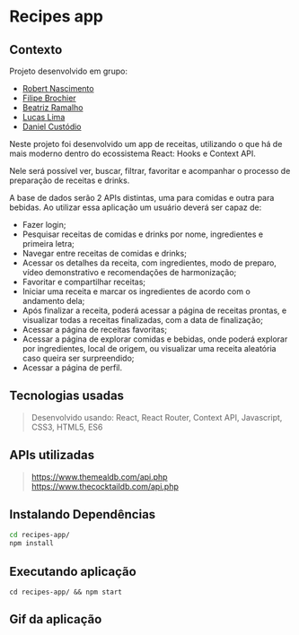 # Recipes app

## Contexto

 Projeto desenvolvido em grupo:

  - [Robert Nascimento](https://github.com/robert1a7x)
  - [Filipe Brochier](https://github.com/filipe-brochier)
  - [Beatriz Ramalho](https://github.com/bbeatrizr)
  - [Lucas Lima](https://github.com/lucassauro)
  - [Daniel Custódio](https://github.com/DanielSCustodio)

Neste projeto foi desenvolvido um app de receitas, utilizando o que há de mais moderno dentro do ecossistema React: Hooks e Context API.

Nele será possível ver, buscar, filtrar, favoritar e acompanhar o processo de preparação de receitas e drinks.

A base de dados serão 2 APIs distintas, uma para comidas e outra para bebidas. Ao utilizar essa aplicação um usuário deverá ser capaz de:

-   Fazer login;
-   Pesquisar receitas de comidas e drinks por nome, ingredientes e primeira letra;
-   Navegar entre receitas de comidas e drinks;
-   Acessar os detalhes da receita, com ingredientes, modo de preparo, vídeo demonstrativo e recomendações de harmonização;
-   Favoritar e compartilhar receitas;
-   Iniciar uma receita e marcar os ingredientes de acordo com o andamento dela;
-   Após finalizar a receita, poderá acessar a página de receitas prontas, e visualizar todas a receitas finalizadas, com a data de finalização;
-   Acessar a página de receitas favoritas; 
-   Acessar a página de explorar comidas e bebidas, onde poderá explorar por ingredientes, local de origem, ou visualizar uma receita aleatória caso queira ser surpreendido;
-   Acessar a página de perfil.

## Tecnologias usadas

> Desenvolvido usando: React, React Router, Context API, Javascript, CSS3, HTML5, ES6

##  APIs utilizadas
> https://www.themealdb.com/api.php
> https://www.thecocktaildb.com/api.php


## Instalando Dependências

```bash
cd recipes-app/
npm install
```

## Executando aplicação
```
cd recipes-app/ && npm start
```

## Gif da aplicação
